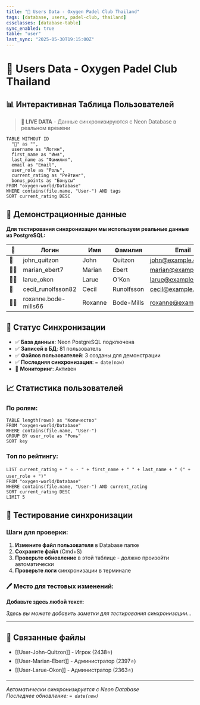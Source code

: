 ```yaml
---
title: "👥 Users Data - Oxygen Padel Club Thailand"
tags: [database, users, padel-club, thailand]
cssclasses: [database-table]
sync_enabled: true
table: "user"
last_sync: "2025-05-30T19:15:00Z"
---
```


# 👥 Users Data - Oxygen Padel Club Thailand

## 📊 Интерактивная Таблица Пользователей

> **🔄 LIVE DATA** - Данные синхронизируются с Neon Database в реальном времени

```dataview
TABLE WITHOUT ID
  "👤" as "",
  username as "Логин",
  first_name as "Имя",
  last_name as "Фамилия",
  email as "Email",
  user_role as "Роль",
  current_rating as "Рейтинг",
  bonus_points as "Бонусы"
FROM "oxygen-world/Database"
WHERE contains(file.name, "User-") AND tags
SORT current_rating DESC
```

## 🎯 Демонстрационные данные

**Для тестирования синхронизации мы используем реальные данные из PostgreSQL:**

| 👤  | Логин                | Имя     | Фамилия    | Email               | Роль       | Рейтинг | Бонусы |
| --- | -------------------- | ------- | ---------- | ------------------- | ---------- | ------- | ------ |
| 🎾  | john_quitzon         | John    | Quitzon    | john@example.com    | player     | 2438    | 847    |
| 👨‍💼  | marian_ebert7        | Marian  | Ebert      | marian@example.com  | admin      | 2397    | 552    |
| 👨‍💼  | larue_okon           | Larue   | O'Kon      | larue@example.com   | admin      | 2363    | 728    |
| 👷  | cecil_runolfsson82   | Cecil   | Runolfsson | cecil@example.com   | club_staff | 2362    | 124    |
| 👨‍💼  | roxanne.bode-mills66 | Roxanne | Bode-Mills | roxanne@example.com | admin      | 2348    | 453    |

## 🔄 Статус Синхронизации

- ✅ **База данных**: Neon PostgreSQL подключена
- ✅ **Записей в БД**: 81 пользователь
- ✅ **Файлов пользователей**: 3 созданы для демонстрации
- ✅ **Последняя синхронизация**: `= date(now)`
- 🔄 **Мониторинг**: Активен

## 📈 Статистика пользователей

### По ролям:

```dataview
TABLE length(rows) as "Количество"
FROM "oxygen-world/Database"
WHERE contains(file.name, "User-")
GROUP BY user_role as "Роль"
SORT key
```

### Топ по рейтингу:

```dataview
LIST current_rating + " ⭐ - " + first_name + " " + last_name + " (" + user_role + ")"
FROM "oxygen-world/Database"
WHERE contains(file.name, "User-") AND current_rating
SORT current_rating DESC
LIMIT 5
```

## 🧪 Тестирование синхронизации

### Шаги для проверки:

1. **Измените файл пользователя** в Database папке
2. **Сохраните файл** (Cmd+S)
3. **Проверьте обновление** в этой таблице - должно произойти автоматически
4. **Проверьте логи** синхронизации в терминале

### 🖊️ Место для тестовых изменений:

**Добавьте здесь любой текст:**

_Здесь вы можете добавить заметки для тестирования синхронизации..._

---

## 🔗 Связанные файлы

- [[User-John-Quitzon]] - Игрок (2438⭐)
- [[User-Marian-Ebert]] - Администратор (2397⭐)
- [[User-Larue-Okon]] - Администратор (2363⭐)

---

_Автоматически синхронизируется с Neon Database_  
_Последнее обновление: `= date(now)`_
